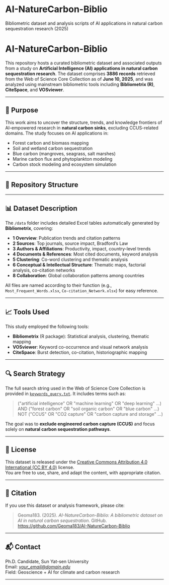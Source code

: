 # AI-NatureCarbon-Biblio
Bibliometric dataset and analysis scripts of AI applications in natural carbon sequestration research (2025)
# AI-NatureCarbon-Biblio

This repository hosts a curated bibliometric dataset and associated outputs from a study on **Artificial Intelligence (AI) applications in natural carbon sequestration research**. The dataset comprises **3886 records** retrieved from the Web of Science Core Collection as of **June 10, 2025**, and was analyzed using mainstream bibliometric tools including **Bibliometrix (R)**, **CiteSpace**, and **VOSviewer**.

---

## 🎯 Purpose

This work aims to uncover the structure, trends, and knowledge frontiers of AI-empowered research in **natural carbon sinks**, excluding CCUS-related domains. The study focuses on AI applications in:

- Forest carbon and biomass mapping  
- Soil and wetland carbon sequestration  
- Blue carbon (mangroves, seagrass, salt marshes)  
- Marine carbon flux and phytoplankton modeling  
- Carbon stock modeling and ecosystem simulation

---

## 📂 Repository Structure

---

## 📊 Dataset Description

The `/data` folder includes detailed Excel tables automatically generated by **Bibliometrix**, covering:

- **1 Overview**: Publication trends and citation patterns
- **2 Sources**: Top journals, source impact, Bradford’s Law
- **3 Authors & Affiliations**: Productivity, impact, country-level trends
- **4 Documents & References**: Most cited documents, keyword analysis
- **5 Clustering**: Co-word clustering and thematic analysis
- **6 Conceptual & Intellectual Structure**: Thematic maps, factorial analysis, co-citation networks
- **8 Collaboration**: Global collaboration patterns among countries

All files are named according to their function (e.g., `Most_Frequent_Words.xlsx`, `Co-citation_Network.xlsx`) for easy reference.

---

## 📈 Tools Used

This study employed the following tools:
- **Bibliometrix** (R package): Statistical analysis, clustering, thematic mapping
- **VOSviewer**: Keyword co-occurrence and visual network analysis
- **CiteSpace**: Burst detection, co-citation, historiographic mapping

---

## 🔍 Search Strategy

The full search string used in the Web of Science Core Collection is provided in [`keywords_query.txt`](./keywords_query.txt). It includes terms such as:

> ("artificial intelligence" OR "machine learning" OR "deep learning" ...)  
> AND ("forest carbon" OR "soil organic carbon" OR "blue carbon" ...)  
> NOT ("CCUS" OR "CO2 capture" OR "carbon capture and storage" ...)

The goal was to **exclude engineered carbon capture (CCUS)** and focus solely on **natural carbon sequestration pathways**.

---

## 📜 License

This dataset is released under the [Creative Commons Attribution 4.0 International (CC BY 4.0)](https://creativecommons.org/licenses/by/4.0/) license.  
You are free to use, share, and adapt the content, with appropriate citation.

---

## 🔁 Citation

If you use this dataset or analysis framework, please cite:

> Geoma183. (2025). *AI-NatureCarbon-Biblio: A bibliometric dataset on AI in natural carbon sequestration*. GitHub. https://github.com/Geoma183/AI-NatureCarbon-Biblio

---

## 📬 Contact

Ph.D. Candidate, Sun Yat-sen University  
Email: *your_email@domain.edu*  
Field: Geoscience + AI for climate and carbon research

---

